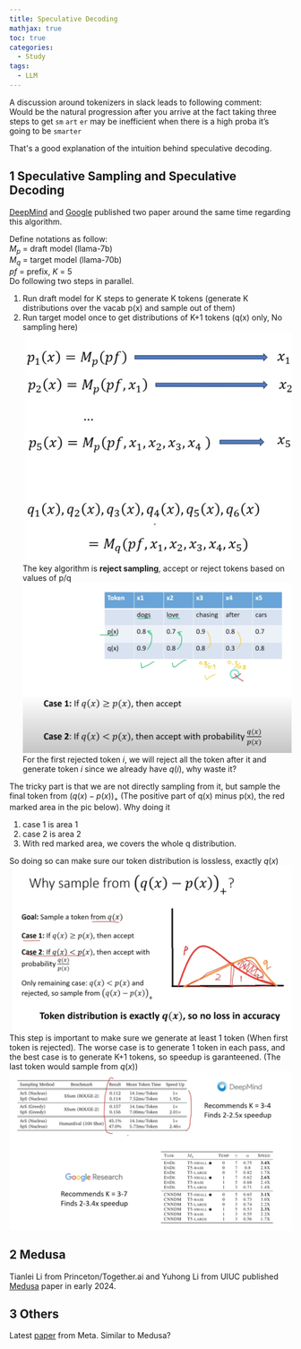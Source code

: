 ```yaml
---
title: Speculative Decoding
mathjax: true
toc: true
categories:
  - Study
tags:
  - LLM
---
```


A discussion around tokenizers in slack leads to following comment:   
Would be the natural progression after you arrive at the fact taking three steps to get `sm` `art` `er` may be inefficient when there is a high proba it’s going to be `smarter`

That's a good explanation of the intuition behind speculative decoding.
## 1  Speculative Sampling and Speculative Decoding

[DeepMind](https://arxiv.org/pdf/2302.01318) and [Google](https://proceedings.mlr.press/v202/leviathan23a/leviathan23a.pdf) published two paper around the same time regarding this algorithm. 

Define notations as follow:  
$M_p$ = draft model (llama-7b)  
$M_q$ = target model (llama-70b)  
$pf$ = prefix, $K$ = 5  
Do following two steps in parallel. 
1. Run draft model for K steps to generate K tokens (generate K distributions over the vacab p(x) and sample out of them) 
2. Run target model once to get distributions of K+1 tokens (q(x) only, No sampling here)
![Alt text](/assets/images/2024/24-05-08-Speculative_files/drafttarget.png) 
The key algorithm is **reject sampling**, accept or reject tokens based on values of p/q
![Alt text](/assets/images/2024/24-05-08-Speculative_files/rejectsampling.png)
For the first rejected token $i$, we will reject all the token after it and generate token $i$ since we already have $q(i)$, why waste it?

The tricky part is that we are not directly sampling from it, but sample the final token from $(q(x)-p(x))_+$ (The positive part of q(x) minus p(x), the red marked area in the pic below). Why doing it
1. case 1 is area 1
2. case 2 is area 2
3. With red marked area, we covers the whole q distribution. 

So doing so can make sure our token distribution is lossless, exactly $q(x)$ 
![Alt text](/assets/images/2024/24-05-08-Speculative_files/finaltoken.png)  
This step is important to make sure we generate at least 1 token (When first token is rejected). The worse case is to generate 1 token in each pass, and the best case is to generate K+1 tokens, so speedup is garanteened. (The last token would sample from $q(x)$)
![Alt text](/assets/images/2024/24-05-08-Speculative_files/speedup.png)  

## 2 Medusa
Tianlei Li from Princeton/Together.ai and Yuhong Li from UIUC published [Medusa](https://arxiv.org/pdf/2401.10774) paper in early 2024. 

## 3 Others
Latest [paper](https://arxiv.org/abs/2404.19737) from Meta. Similar to Medusa? 

